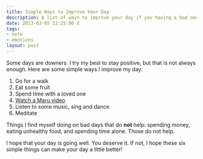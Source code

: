 ```yaml
---
title: Simple Ways to Improve Your Day
description: A list of ways to improve your day if you having a bad one.
date: 2013-03-05 12:25:00 Z
tags:
- note
- emotions
layout: post
---
```


Some days are downers. I try my best to stay positive, but that is
not always enough. Here are some simple ways I improve my day:

1. Go for a walk
2. Eat some fruit
3. Spend time with a loved one
4. [Watch a Maru video](http://www.youtube.com/watch?v=QZR_6K03gWk)
5. Listen to some music, sing and dance
6. Meditate

Things I find myself doing on bad days that do **not** help:
spending money, eating unhealthy food, and spending time alone.
Those do not help.

I hope that your day is going well. You deserve it. If not, I hope these six
simple things can make your day a little better!
